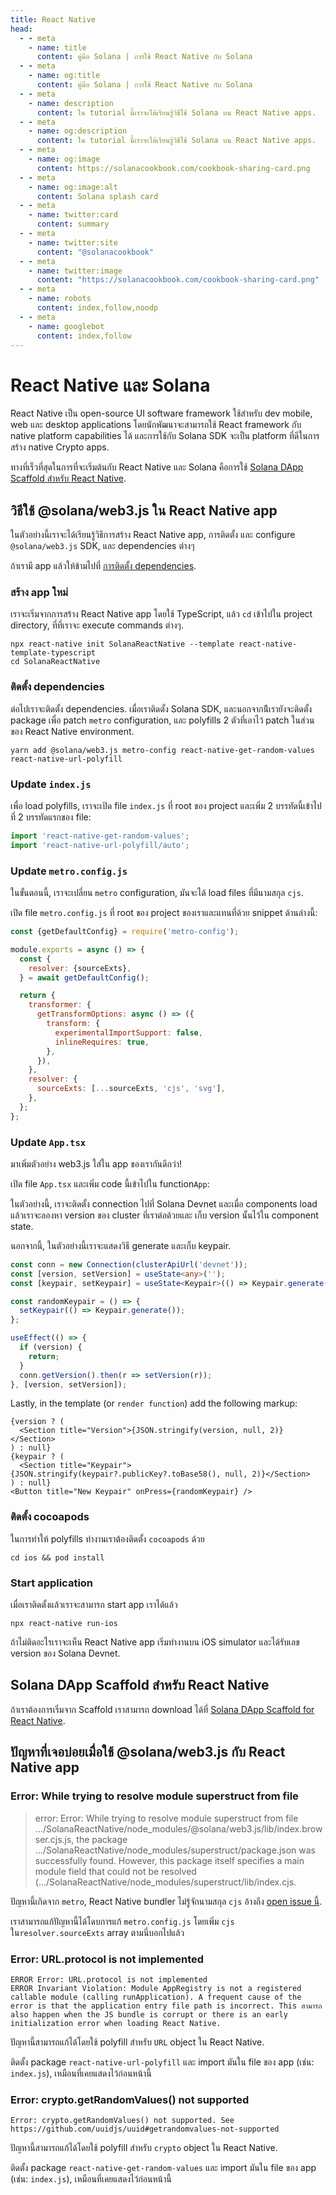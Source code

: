 ```yaml
---
title: React Native
head:
  - - meta
    - name: title
      content: คู่มือ Solana | การใช้ React Native กับ Solana
  - - meta
    - name: og:title
      content: คู่มือ Solana | การใช้ React Native กับ Solana
  - - meta
    - name: description
      content: ใน tutorial นี้เราจะได้เรียนรู้วิธีใช้ Solana บน React Native apps.
  - - meta
    - name: og:description
      content: ใน tutorial นี้เราจะได้เรียนรู้วิธีใช้ Solana บน React Native apps.
  - - meta
    - name: og:image
      content: https://solanacookbook.com/cookbook-sharing-card.png
  - - meta
    - name: og:image:alt
      content: Solana splash card
  - - meta
    - name: twitter:card
      content: summary
  - - meta
    - name: twitter:site
      content: "@solanacookbook"
  - - meta
    - name: twitter:image
      content: "https://solanacookbook.com/cookbook-sharing-card.png"
  - - meta
    - name: robots
      content: index,follow,noodp
  - - meta
    - name: googlebot
      content: index,follow
---
```


# React Native และ Solana

React Native เป็น open-source UI software framework ใช้สำหรับ dev mobile, web และ desktop applications โดยนักพัฒนาจะสามารถใช้ React framework กับ native platform capabilities ได้ และการใช้กับ Solana SDK จะเป็น platform ที่ดีในการสร้าง native Crypto apps.

ทางที่เร็วที่สุดในการที่จะเริ่มต้นกับ React Native และ Solana คือการใช้ [Solana DApp Scaffold สำหรับ React Native](#solana-dapp-scaffold-for-react-native). 

## วิธีใช้ @solana/web3.js ใน React Native app

ในตัวอย่างนี้เราจะได้เรียนรู้วิธีการสร้าง React Native app, การติดตั้ง และ configure  `@solana/web3.js` SDK, และ dependencies ต่างๆ

ถ้าเรามี app แล้วให้ข้ามไปที่ [การติดตั้ง dependencies](#install-dependencies).

### สร้าง app ใหม่

เราจะเริ่มจากการสร้าง React Native app โดยใช้ TypeScript, แล้ว `cd` เข้าไปใน project directory, ที่ที่เราจะ execute commands ต่างๆ.

```shell
npx react-native init SolanaReactNative --template react-native-template-typescript
cd SolanaReactNative
```

### ติดตั้ง dependencies

ต่อไปเราจะติดตั้ง dependencies. เมื่อเราติดตั้ง Solana SDK, และนอกจากน้ีเรายังจะติดตั้ง package เพื่อ patch `metro` configuration, และ polyfills 2 ตัวที่เอาไว้ patch ในส่วนของ React Native environment. 

```shell
yarn add @solana/web3.js metro-config react-native-get-random-values react-native-url-polyfill
```

### Update `index.js`

เพื่อ load polyfills, เราจะเปิด file `index.js` ที่ root ของ project และเพิ่ม 2 บรรทัดนี้เข้าไปที่ 2 บรรทัดแรกของ file:

```javascript
import 'react-native-get-random-values';
import 'react-native-url-polyfill/auto';
```

### Update `metro.config.js`

ในขั้นตอนนี้, เราจะเปลี่ยน `metro` configuration, มันจะได้ load files ที่มีนามสกุล `cjs`.

เปิด file `metro.config.js` ที่ root ของ project ของเราและแทนที่ด้วย snippet ด้านล่างนี้:

```javascript
const {getDefaultConfig} = require('metro-config');

module.exports = async () => {
  const {
    resolver: {sourceExts},
  } = await getDefaultConfig();

  return {
    transformer: {
      getTransformOptions: async () => ({
        transform: {
          experimentalImportSupport: false,
          inlineRequires: true,
        },
      }),
    },
    resolver: {
      sourceExts: [...sourceExts, 'cjs', 'svg'],
    },
  };
};
```

### Update `App.tsx`

มาเพิ่มตัวอย่าง web3.js ใส่ใน app ของเรากันดีกว่า!

เปิด file `App.tsx` และเพิ่ม code นี้เข้าไปใน function`App`:

ในตัวอย่างนี้, เราจะติดตั้ง connection ไปที่ Solana Devnet และเมื่อ components load แล้วเราจะลองหา version ของ cluster ที่เราต่อด้วยและ เก็บ version นั้นไว้ใน component state.

นอกจากนี้, ในตัวอย่างนี้เราจะแสดงวิธี generate และเก็บ keypair.

```typescript
const conn = new Connection(clusterApiUrl('devnet'));
const [version, setVersion] = useState<any>('');
const [keypair, setKeypair] = useState<Keypair>(() => Keypair.generate());

const randomKeypair = () => {
  setKeypair(() => Keypair.generate());
};

useEffect(() => {
  if (version) {
    return;
  }
  conn.getVersion().then(r => setVersion(r));
}, [version, setVersion]);
```

Lastly, in the template (or `render function`) add the following markup:


```tsx
{version ? (
  <Section title="Version">{JSON.stringify(version, null, 2)}</Section>
) : null}
{keypair ? (
  <Section title="Keypair">{JSON.stringify(keypair?.publicKey?.toBase58(), null, 2)}</Section>
) : null}
<Button title="New Keypair" onPress={randomKeypair} />
```

### ติดตั้ง cocoapods

ในการทำให้ polyfills ทำงานเราต้องติดตั้ง `cocoapods` ด้วย

```shell
cd ios && pod install
```

### Start application 

เมื่อเราติดตั้งแล้วเราจะสามารถ start app เราได้แล้ว

```shell
npx react-native run-ios
```

ถ้าไม่ติดอะไรเราจะเห็น React Native app เริ่มทำงานบน iOS simulator และได้รับเลข version ของ Solana Devnet.

## Solana DApp Scaffold สำหรับ React Native

ถ้าเราต้องการเริ่มจาก Scaffold เราสามารถ download ได้ที่ [Solana DApp Scaffold for React Native](https://github.com/solana-developers/dapp-scaffold-react-native).


## ปัญหาที่เจอบ่อยเมื่อใช้ @solana/web3.js กับ React Native app

### Error: While trying to resolve module superstruct from file

> error: Error: While trying to resolve module superstruct from file .../SolanaReactNative/node_modules/@solana/web3.js/lib/index.browser.cjs.js, the package .../SolanaReactNative/node_modules/superstruct/package.json was successfully found. However, this package itself specifies a main module field that could not be resolved (.../SolanaReactNative/node_modules/superstruct/lib/index.cjs.

ปัญหานี้เกิดจาก `metro`, React Native bundler ไม่รู้จักนามสกุล `cjs` อ้างถึง [open issue นี้](https://github.com/facebook/metro/issues/535).

เราสามารถแก้ปัญหานี้ได้โดบการแก้ `metro.config.js` โดยเพิ่ม `cjs` ใน`resolver.sourceExts` array ตามนี่บอกไปแล้ว

### Error: URL.protocol is not implemented

    ERROR Error: URL.protocol is not implemented 
    ERROR Invariant Violation: Module AppRegistry is not a registered callable module (calling runApplication). A frequent cause of the error is that the application entry file path is incorrect. This สามารถ also happen when the JS bundle is corrupt or there is an early initialization error when loading React Native. 

ปัญหานี้สามารถแก้ได้โดยใช้ polyfill สำหรับ `URL` object ใน React Native.

ติดตั้ง package `react-native-url-polyfill` และ import มันใน file ของ app (เช่น: `index.js`), เหมือนที่เคยแสดงไว้ก่อนหน้านี้

### Error: crypto.getRandomValues() not supported

    Error: crypto.getRandomValues() not supported. See https://github.com/uuidjs/uuid#getrandomvalues-not-supported


ปัญหานี้สามารถแก้ได้โดยใช้ polyfill สำหรับ `crypto` object ใน React Native.

ติดตั้ง package `react-native-get-random-values` และ import มันใน file ของ app (เช่น: `index.js`), เหมือนที่เคยแสดงไว้ก่อนหน้านี้
